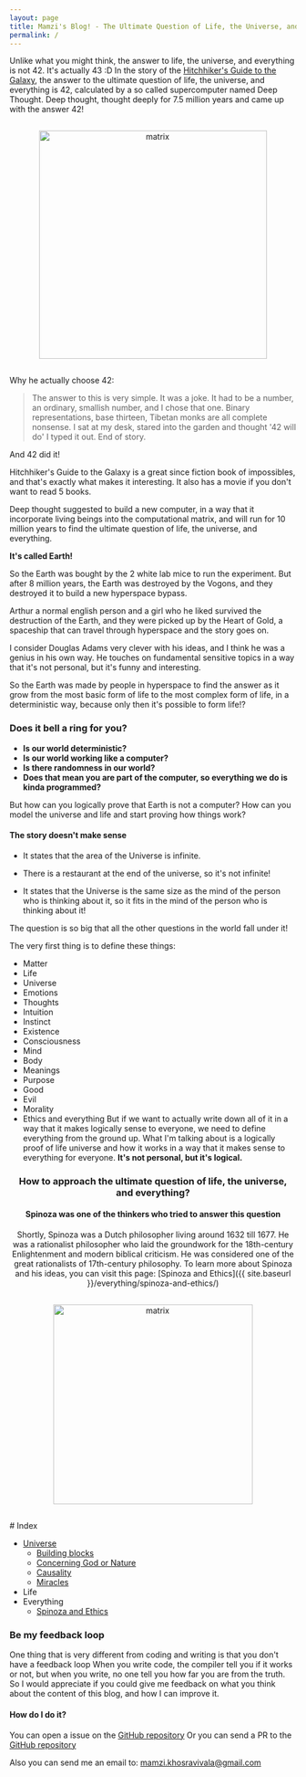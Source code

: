```yaml
---
layout: page
title: Mamzi's Blog! - The Ultimate Question of Life, the Universe, and Everything
permalink: /
---
```


Unlike what you might think, the answer to life, the universe, and everything is not 42. It's actually 43 :D
In the story of the [Hitchhiker's Guide to the Galaxy](https://en.wikipedia.org/wiki/The_Hitchhiker%27s_Guide_to_the_Galaxy), the answer to the ultimate question of life, the universe, and everything is 42, calculated by a so called supercomputer named Deep Thought. Deep thought, thought deeply for 7.5 million years and came up with the answer 42!

<div style="text-align:center">
<img
src="{{ absolute_url }}/assets/hermes.png"
alt="matrix"
title="hermes"
width="auto"
height="400px"
style="padding: 15px; "
/>

</div>

Why he actually choose 42:

> The answer to this is very simple. It was a joke. It had to be a number, an ordinary, smallish number, and I chose that one. Binary representations, base thirteen, Tibetan monks are all complete nonsense. I sat at my desk, stared into the garden and thought '42 will do' I typed it out. End of story.

And 42 did it!

Hitchhiker's Guide to the Galaxy is a great since fiction book of impossibles, and that's exactly what makes it interesting.
It also has a movie if you don't want to read 5 books.

Deep thought suggested to build a new computer, in a way that it incorporate living beings into the computational matrix, and will run for 10 million years to find the ultimate question of life, the universe, and everything.

**It's called Earth!**

So the Earth was bought by the 2 white lab mice to run the experiment.
But after 8 million years, the Earth was destroyed by the Vogons, and they destroyed it to build a new hyperspace bypass.

Arthur a normal english person and a girl who he liked survived the destruction of the Earth, and they were picked up by the Heart of Gold, a spaceship that can travel through hyperspace and the story goes on.

I consider Douglas Adams very clever with his ideas, and I think he was a genius in his own way.
He touches on fundamental sensitive topics in a way that it's not personal, but it's funny and interesting.

So the Earth was made by people in hyperspace to find the answer as it grow from the most basic form of life to the most complex form of life, in a deterministic way, because only then it's possible to form life!?

### Does it bell a ring for you?

- **Is our world deterministic?**
- **Is our world working like a computer?**
- **Is there randomness in our world?**
- **Does that mean you are part of the computer, so everything we do is kinda programmed?**

But how can you logically prove that Earth is not a computer?
How can you model the universe and life and start proving how things work?

#### The story doesn't make sense

- It states that the area of the Universe is infinite.

- There is a restaurant at the end of the universe, so it's not infinite!

- It states that the Universe is the same size as the mind of the person who is thinking about it, so it fits in the mind of the person who is thinking about it!

The question is so big that all the other questions in the world fall under it!

The very first thing is to define these things:

- Matter
- Life
- Universe
- Emotions
- Thoughts
- Intuition
- Instinct
- Existence
- Consciousness
- Mind
- Body
- Meanings
- Purpose
- Good
- Evil
- Morality
- Ethics and everything
  But if we want to actually write down all of it in a way that it makes logically sense to everyone, we need to define everything from the ground up.
  What I'm talking about is a logically proof of life universe and how it works in a way that it makes sense to everything for everyone. **It's not personal, but it's logical.**

<div style="text-align:center">

### How to approach the ultimate question of life, the universe, and everything?

#### Spinoza was one of the thinkers who tried to answer this question

Shortly, Spinoza was a Dutch philosopher living around 1632 till 1677. He was a rationalist philosopher who laid the groundwork for the 18th-century Enlightenment and modern biblical criticism. He was considered one of the great rationalists of 17th-century philosophy.
To learn more about Spinoza and his ideas, you can visit this page:
[Spinoza and Ethics]({{ site.baseurl }}/everything/spinoza-and-ethics/)

<img
src="{{ absolute_url }}/assets/baruch-spinoza-role-of-ethics.jpg"
alt="matrix"
title="spinoza-ethics"
width="auto"
height="350px"
style="padding: 15px; "
/>

</div>
# Index

- [Universe](<{{ site.baseurl }}/universe/>)
     - [Building blocks](<{{ site.baseurl }}/universe/building-blocks/>)
     - [Concerning God or Nature](<{{ site.baseurl }}/universe/god/>)
     - [Causality](<{{ site.baseurl }}/universe/causality/>)
     - [Miracles](<{{ site.baseurl }}/universe/miracles/>)
- Life
- Everything
     - [Spinoza and Ethics](<{{ site.baseurl }}/everything/spinoza-and-ethics>)

### Be my feedback loop

One thing that is very different from coding and writing is that you don't have a feedback loop
When you write code, the compiler tell you if it works or not, but when you write, no one tell you how far you are from the truth.
So I would appreciate if you could give me feedback on what you think about the content of this blog, and how I can improve it.

#### How do I do it?

You can open a issue on the [GitHub repository](https://github.com/mreza0100/my-answeres-to-life-universe-everything.github.io/issues)
Or you can send a PR to the [GitHub repository](https://github.com/mreza0100/my-answeres-to-life-universe-everything.github.io)

Also you can send me an email to: [mamzi.khosravivala@gmail.com](mailto:mamzi.khosravivala@gmail.com)

<!-- - Mamzi's Blog! - The Ultimate Question of Life, the Universe, and Everything (you are here)

- [Ethics and Spinoza]({{ site.baseurl }}/roadmap/ethics.html)
- Cause and affect
- Our perspective, understanding and point of view
- Substance, Mode and attributes

     - Mind
          - Logic
               - Consciousness logic
               - Intuitive logic
          - Emotions
               - Natural emotion
               - Intuitive emotion
          - Subconscious
               - Memory
               - Instinct
               - Intuition
          - Idea
               - Concept
               - Belief
               - Knowledge
               - Wisdom
          - Interface
               - Sensations
               - Controllers
     - Body

          - Evolution
               - Natural selection
               - Nature brutality brute force

- Universe

     - Nature
     - Substance
     - Advanced cause and affect
     - Existence

     - Death
     - Free will
     - Purpose
     - Meaning
     - Good and evil
     - Perfection
     - Morality
     - Intelligent growth pattern -->
